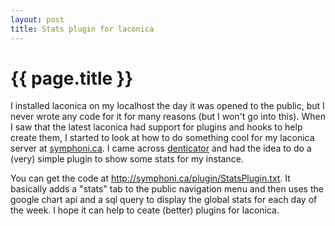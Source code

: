```yaml
---
layout: post
title: Stats plugin for laconica
---
```


# {{ page.title }}

I installed laconica on my localhost the day it was opened to the public, but I never wrote any code for it for many reasons 
(but I won't go into this). When I saw that the latest laconica had support for plugins and hooks to help create them, I 
started to look at how to do something cool for my laconica server at <a href="http://symphoni.ca">symphoni.ca</a>. I came 
across <a href="http://www.macno.org/denticator.php">denticator</a> and had the idea to do a (very) simple plugin to show some 
stats for my instance.

You can get the code at <a href="http://symphoni.ca/plugin/StatsPlugin.txt">http://symphoni.ca/plugin/StatsPlugin.txt</a>. It 
basically adds a "stats" tab to the public navigation menu and then uses the google chart api and a sql query to display the global stats for each day of the week. I hope it can 
help to ceate (better) plugins for laconica.

